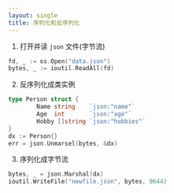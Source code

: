 ```yaml
---
layout: single
title: 序列化和反序列化
---
```

1. 打开并读 `json` 文件(字节流)
```go
fd, _ := os.Open("data.json")
bytes, _ := ioutil.ReadAll(fd)
```
2. 反序列化成类实例
```go
type Person struct {
        Name string    `json:"name"`
        Age  int       `json:"age"`
        Hobby []string `json:"hobbies"`
}
dx := Person{}
err = json.Unmarsel(bytes, &dx)
```
3. 序列化成字节流
```go
bytes, _ = json.Marshal(dx)
ioutil.WriteFile("newfile.json", bytes, 0644)
```

